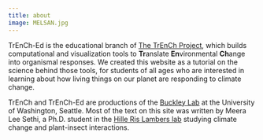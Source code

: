 ```yaml
---
title: about
image: MELSAN.jpg
---
```

TrEnCh-Ed is the educational branch of <a href="https://trenchproject.github.io/">The TrEnCh Project</a>, which builds computational and visualization tools to **Tr**anslate **En**vironmental **Ch**ange into organismal responses. We created this website as a tutorial on the science behind those tools, for students of all ages who are interested in learning about how living things on our planet are responding to climate change. 

TrEnCh and TrEnCh-Ed are productions of the <a href="http://faculty.washington.edu/lbuckley/">Buckley Lab</a> at the University of Washington, Seattle. Most of the text on this site was written by Meera Lee Sethi, a Ph.D. student in the <a href="https://faculty.washington.edu/jhrl/Index.html">Hille Ris Lambers lab</a> studying climate change and plant-insect interactions. 


